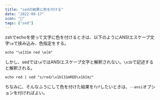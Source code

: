 ```yaml
---
title: "sedの結果に色を付ける"
date: "2022-09-17"
icon: "🎨"
tags: ["sed"]
---
```



zshでechoを使って文字に色を付けるときは、以下のようにANSIエスケープ文字`\e`で挟み込み、色指定をする。

```
echo "\e[31m red \e[m"
```

しかし、sedでは`\e`ではANSIエスケープ文字と解釈されない。`\x1b`で記述すると解釈される。

```
echo red | sed "s/red/\x1b[31mRED\x1b[m/"
```

ちなみに、そんなふうにして色を付けた結果を`fzf`したいときは、`--ansi`オプションを付ければよい。
